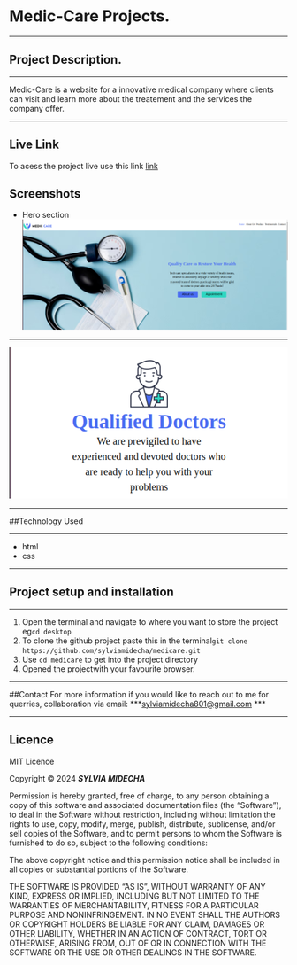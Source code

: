 # Medic-Care Projects.

---

## Project Description.

---

Medic-Care is a website for a innovative medical company where clients can visit and learn more about the treatement and the services the company offer.

---
## Live Link
To acess the project live use this link
[link](https://sylviamidecha.github.io/medicare/)
## Screenshots
* Hero section
![Hero section](/images/hero's.png)
___
![Alt text](<images/Qualified doctor.png>)
___
##Technology Used
___
* html
*  css
___
## Project setup and installation
___
1. Open the terminal and navigate to where you want to store the project eg`cd desktop`
2. To clone the github project paste this in the terminal`git clone https://github.com/sylviamidecha/medicare.git`
3. Use `cd medicare` to get into the project directory
4. Opened the projectwith your favourite browser.
___
##Contact
For more information if you would like to reach out to me for querries, collaboration via email: ***sylviamidecha801@gmail.com ***
___

## Licence
MIT Licence

Copyright © 2024 ***SYLVIA MIDECHA***

Permission is hereby granted, free of charge, to any person obtaining a copy of this software and associated documentation files (the “Software”), to deal in the Software without restriction, including without limitation the rights to use, copy, modify, merge, publish, distribute, sublicense, and/or sell copies of the Software, and to permit persons to whom the Software is furnished to do so, subject to the following conditions:

The above copyright notice and this permission notice shall be included in all copies or substantial portions of the Software.

THE SOFTWARE IS PROVIDED “AS IS”, WITHOUT WARRANTY OF ANY KIND, EXPRESS OR IMPLIED, INCLUDING BUT NOT LIMITED TO THE WARRANTIES OF MERCHANTABILITY, FITNESS FOR A PARTICULAR PURPOSE AND NONINFRINGEMENT. IN NO EVENT SHALL THE AUTHORS OR COPYRIGHT HOLDERS BE LIABLE FOR ANY CLAIM, DAMAGES OR OTHER LIABILITY, WHETHER IN AN ACTION OF CONTRACT, TORT OR OTHERWISE, ARISING FROM, OUT OF OR IN CONNECTION WITH THE SOFTWARE OR THE USE OR OTHER DEALINGS IN THE SOFTWARE.